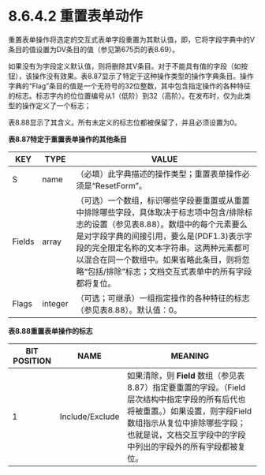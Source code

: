 # 8.6.4.2 重置表单动作

重置表单操作将选定的交互式表单字段重置为其默认值，即，它将字段字典中的V条目的值设置为DV条目的值（参见第675页的表8.69）。

如果没有为字段定义默认值，则将删除其V条目。对于不能具有值的字段（如按钮），该操作没有效果。表8.87显示了特定于这种操作类型的操作字典条目。操作字典的“Flag”条目的值是一个无符号的32位整数，其中包含指定操作的各种特征的标志。标志字内的位位置编号从1（低阶）到32（高阶）。在发布时，仅为此类型的操作定义了一个标志；

表8.88显示了其含义。所有未定义的标志位都被保留了，并且必须设置为0。

**表8.87特定于重置表单操作的其他条目**

| KEY    | TYPE    | VALUE                                                                                                                                                                    |
| ------ | ------- | ------------------------------------------------------------------------------------------------------------------------------------------------------------------------ |
| S      | name    | （必填）此字典描述的操作类型；重置表单操作必须是“ResetForm”。                                                                                                                                     |
| Fields | array   | （可选）一个数组，标识哪些字段要重置或从重置中排除哪些字段，具体取决于标志项中包含/排除标志的设置（参见表8.88）。数组中的每个元素要么是对字段字典的间接引用，要么是(PDF1.3)表示字段的完全限定名称的文本字符串。这两种元素都可以混合在同一个数组中。如果省略此条目，则将忽略“包括/排除”标志；文档交互式表单中的所有字段都将复位。 |
| Flags  | integer | （可选；可继承）一组指定操作的各种特征的标志（参见表8.88）。默认值：0。                                                                                                                                   |

**表8.88重置表单操作的标志**

| BIT POSITION | NAME            | MEANING                                                                                                                       |
| ------------ | --------------- | ----------------------------------------------------------------------------------------------------------------------------- |
| 1            | Include/Exclude | 如果清除，则 **Field** 数组（参见表8.87）指定要重置的字段。（Field 层次结构中指定字段的所有后代也将被重置。）如果设置，则字段Field数组指示从复位中排除哪些字段；也就是说，文档交互字段中的字段中列出的字段外的所有字段都被复位。 |
